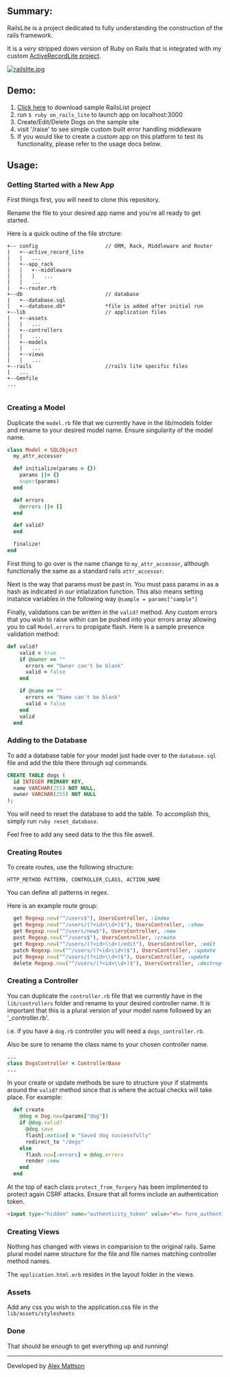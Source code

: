 

Summary:
--------
RailsLite is a project dedicated to fully understanding the construction of the rails framework.

It is a _very_ stripped down version of Ruby on Rails that is integrated with my custom [ActiveRecordLite project](http://github.com/amattson21/ActiveRecordLite).

[![railslite.jpg](https://s4.postimg.org/514g1lo0d/railslite.jpg)](//github.com/amattson21/RailsLite/)


Demo:
-----

1. [Click here](http://) to download sample RailsList project
2. run ``$ ruby on_rails_lite`` to launch app on localhost:3000
3. Create/Edit/Delete Dogs on the sample site
4. visit '/raise' to see simple custom built error handling middleware
5. If you would like to create a custom app on this platform to test its functionality, please refer to the usage docs below.


Usage:
------

### Getting Started with a New App ###


First things first, you will need to clone this repository.

Rename the file to your desired app name and you're all ready to get started.

Here is a quick outine of the file strcture:

```
+-- config 						// ORM, Rack, Middleware and Router
|	+--active_record_lite
|	|	...
|	+--app_rack
|	|	+--middleware
|	|	|	...
|	|	...
|	+--router.rb
+--db							// database
|	+--database.sql
|	+--database.db* 			*file is added after initial run
+--lib							// application files
|	+--assets
|	|	...
|	+--controllers
|	|	...
|	+--models
|	|	...
|	+--views
|	|	...
+--rails 						//rails lite specific files
|	...
+--Gemfile
...


```


### Creating a Model ###

Duplicate the ``model.rb`` file that we currently have in the lib/models folder and rename to your desired model name. Ensure singularity of the model name.

```ruby
class Model < SQLObject
  my_attr_accessor

  def initialize(params = {})
    params ||= {}
    super(params)
  end

  def errors
    @errors ||= []
  end

  def valid?
  end

  finalize!
end
```

First thing to go over is the name change to ``my_attr_accessor``, although functionally the same as a standard rails ``attr_accessor``.

Next is the way that params must be past in. You must pass params in as a hash as indicated in our intialization function. This also means setting instance variables in the following way ``@sample = params["sample"]``

Finally, validations can be written in the ``valid?`` method. Any custom errors that you wish to raise within can be pushed into your errors array allowing you to call ``Model.errors`` to propigate flash. Here is a sample presence validation method:

```ruby
def valid?
    valid = true
    if @owner == ""
      errors << "Owner can't be blank"
      valid = false
    end

    if @name == ""
      errors << "Name can't be blank"
      valid = false
    end
    valid
  end
```
### Adding to the Database ###

To add a database table for your model just hade over to the ``database.sql`` file and add the tble there through sql commands.

```sql
CREATE TABLE dogs (
  id INTEGER PRIMARY KEY,
  name VARCHAR(255) NOT NULL,
  owner VARCHAR(255) NOT NULL
);
```
You will need to reset the database to add the table. To accomplish this, simply run ``ruby reset_database``.

Feel free to add any seed data to the this file aswell.


### Creating Routes ###

To create routes, use the following structure:
```
HTTP_METHOD PATTERN, CONTROLLER_CLASS, ACTION_NAME
```  
  You can define all patterns in regex.

  Here is an example route group:
```ruby  
  get Regexp.new("^/users$"), UsersController, :index
  get Regexp.new("^/users/(?<id>\\d+)$"), UsersController, :show
  get Regexp.new("^/users/new$"), UsersController, :new
  post Regexp.new("^/users$"), UsersController, :create
  get Regexp.new("^/users/(?<id>\\d+)/edit"), UsersController, :edit
  patch Regexp.new("^/users/(?<id>\\d+)$"), UsersController, :update
  put Regexp.new("^/users/(?<id>\\d+)$"), UsersController, :update
  delete Regexp.new("^/users/(?<id>\\d+)$"), UsersController, :destroy
```

### Creating a Controller ###

You can duplicate the ``controller.rb`` file that we currently have in the ``lib/controllers`` folder and rename to your desired controller name. It is important that this is a plural version of your model name followed by an '_controller.rb'.

i.e. if you have a ``dog.rb`` controller you will need a `dogs_controller.rb`.

Also be sure to rename the class name to your chosen controller name.

```ruby
...
class DogsController < ControllerBase
...
```

In your create or update methods be sure to structure your if statments around the ``valid?`` method since that is where the actual checks will take place. For example:

```ruby
  def create
    @dog = Dog.new(params["dog"])
    if @dog.valid?
      @dog.save
      flash[:notice] = "Saved dog successfully"
      redirect_to "/dogs"
    else
      flash.now[:errors] = @dog.errors
      render :new
    end
  end
```

At the top of each class ``protect_from_forgery`` has been implimented to protect again CSRF attacks. Ensure that all forms include an authentication token.
```html
<input type="hidden" name="authenticity_token" value="<%= form_authenticity_token %>">
```
### Creating Views ###

Nothing has changed with views in comparision to the original rails. Same plural model name structure for the file and file names matching controller method names.

The ``application.html.erb`` resides in the layout folder in the views.

### Assets ###

Add any css you wish to the application.css file in the ``lib/assets/stylesheets``

### Done ###

That should be enough to get everything up and running!

---
Developed by [Alex Mattson](http://www.alexmattson.com)
